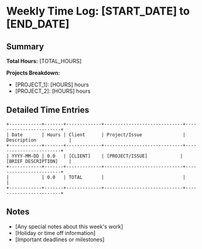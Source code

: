 # Weekly Time Log: [START_DATE] to [END_DATE]

## Summary

**Total Hours:** [TOTAL_HOURS]

**Projects Breakdown:**
- [PROJECT_1]: [HOURS] hours
- [PROJECT_2]: [HOURS] hours

## Detailed Time Entries

```
+------------+-------+-------------+-----------------------------+------------------------+
| Date       | Hours | Client      | Project/Issue               | Description            |
+------------+-------+-------------+-----------------------------+------------------------+
| YYYY-MM-DD | 0.0   | [CLIENT]    | [PROJECT/ISSUE]            | [BRIEF DESCRIPTION]    |
+------------+-------+-------------+-----------------------------+------------------------+
|            | 0.0   | TOTAL       |                             |                        |
+------------+-------+-------------+-----------------------------+------------------------+
```

## Notes

- [Any special notes about this week's work]
- [Holiday or time off information]
- [Important deadlines or milestones]